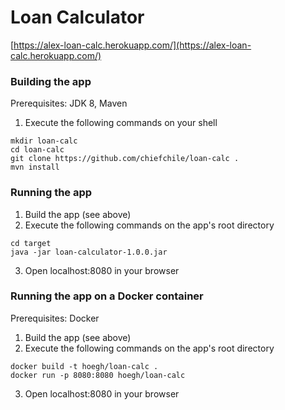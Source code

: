 # Loan Calculator

[https://alex-loan-calc.herokuapp.com/](https://alex-loan-calc.herokuapp.com/)

### Building the app
Prerequisites: JDK 8, Maven
1. Execute the following commands on your shell
```
mkdir loan-calc
cd loan-calc
git clone https://github.com/chiefchile/loan-calc .
mvn install
```

### Running the app
1. Build the app (see above)
2. Execute the following commands on the app's root directory
```
cd target
java -jar loan-calculator-1.0.0.jar
```
3. Open localhost:8080 in your browser


### Running the app on a Docker container
Prerequisites: Docker
1. Build the app (see above)
2. Execute the following commands on the app's root directory
```
docker build -t hoegh/loan-calc .
docker run -p 8080:8080 hoegh/loan-calc
```
3. Open localhost:8080 in your browser